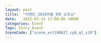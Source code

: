 ```yaml
---
layout: post
title:  "이벤트_2019여름_0화_오프닝"
date:   2021-03-14 13:00:00 +0000
categories: Event
Tags: Story Event
SceneCode: ["scene_evt190627_cp0_q1_s10"]
---
```

